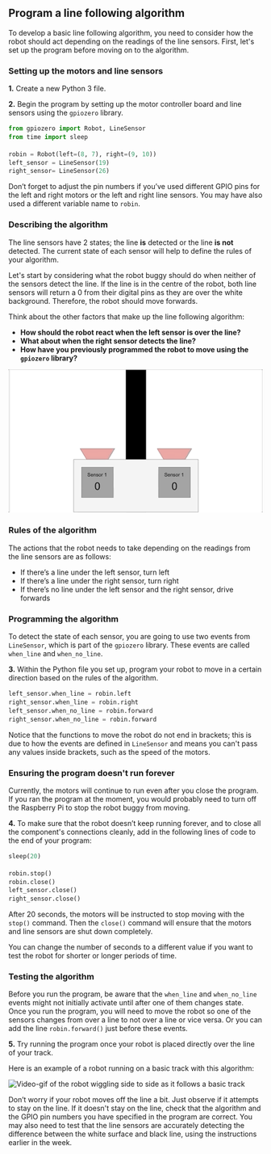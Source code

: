 [comment]: # (
Is this step open? Y/N
If so, short description of this step:
Related links:
Related files:
)

## Program a line following algorithm

To develop a basic line following algorithm, you need to consider how the robot should act depending on the readings of the line sensors. First, let's set up the program before moving on to the algorithm. 

### Setting up the motors and line sensors

**1.** Create a new Python 3 file.

**2.** Begin the program by setting up the motor controller board and line sensors using the `gpiozero` library.

~~~ python
from gpiozero import Robot, LineSensor
from time import sleep

robin = Robot(left=(8, 7), right=(9, 10))
left_sensor = LineSensor(19)
right_sensor= LineSensor(26)
~~~

Don’t forget to adjust the pin numbers if you’ve used different GPIO pins for the left and right motors or the left and right line sensors. You may have also used a different variable name to `robin`. 

### Describing the algorithm

The line sensors have 2 states; the line **is** detected or the line **is not** detected. The current state of each sensor will help to define the rules of your algorithm.

Let's start by considering what the robot buggy should do when neither of the sensors detect the line. If the line is in the centre of the robot, both line sensors will return a 0 from their digital pins as they are over the white background. Therefore, the robot should move forwards.

Think about the other factors that make up the line following algorithm: 

+ **How should the robot react when the left sensor is over the line?**
+ **What about when the right sensor detects the line?**
+ **How have you previously programmed the robot to move using the `gpiozero` library?**

![](images/3_4_Two_Sensors_Anim.gif)

### Rules of the algorithm

The actions that the robot needs to take depending on the readings from the line sensors are as follows:

+ If there’s a line under the left sensor, turn left
+ If there’s a line under the right sensor, turn right
+ If there’s no line under the left sensor and the right sensor, drive forwards

### Programming the algorithm

To detect the state of each sensor, you are going to use two events from `LineSensor`, which is part of the `gpiozero` library. These events are called `when_line` and `when_no_line`.

**3.** Within the Python file you set up, program your robot to move in a certain direction based on the rules of the algorithm.

~~~ python
left_sensor.when_line = robin.left
right_sensor.when_line = robin.right
left_sensor.when_no_line = robin.forward
right_sensor.when_no_line = robin.forward
~~~

Notice that the functions to move the robot do not end in brackets; this is due to how the events are defined in `LineSensor` and means you can't pass any values inside brackets, such as the speed of the motors.

### Ensuring the program doesn't run forever

Currently, the motors will continue to run even after you close the program. If you ran the program at the moment, you would probably need to turn off the Raspberry Pi to stop the robot buggy from moving.

**4.** To make sure that the robot doesn’t keep running forever, and to close all the component's connections cleanly, add in the following lines of code to the end of your program:

~~~ python
sleep(20)

robin.stop()
robin.close()
left_sensor.close()
right_sensor.close()
~~~

After 20 seconds, the motors will be instructed to stop moving with the `stop()` command. Then the `close()` command will ensure that the motors and line sensors are shut down completely.

You can change the number of seconds to a different value if you want to test the robot for shorter or longer periods of time.

### Testing the algorithm

<!-- Find out why and potentially modify explanation -->
Before you run the program, be aware that the `when_line` and `when_no_line` events might not initially activate until after one of them changes state. Once you run the program, you will need to move the robot so one of the sensors changes from over a line to not over a line or vice versa. Or you can add the line `robin.forward()` just before these events.

**5.** Try running the program once your robot is placed directly over the line of your track.

Here is an example of a robot running on a basic track with this algorithm:

![Video-gif of the robot wiggling side to side as it follows a basic track](images/3_8-basic-line-following-robot)

Don’t worry if your robot moves off the line a bit. Just observe if it attempts to stay on the line. If it doesn't stay on the line, check that the algorithm and the GPIO pin numbers you have specified in the program are correct. You may also need to test that the line sensors are accurately detecting the difference between the white surface and black line, using the instructions earlier in the week.
